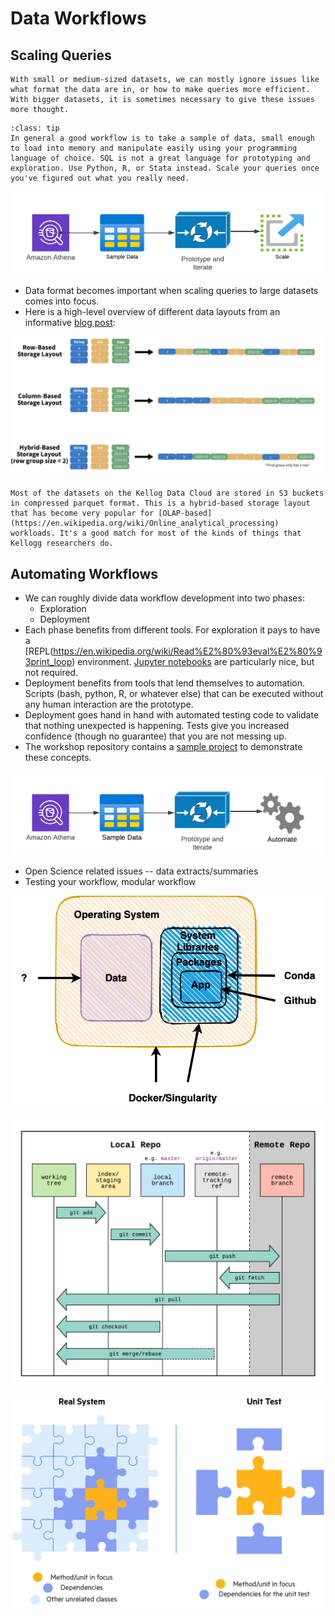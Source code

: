 # Data Workflows

## Scaling Queries

```{warning}
With small or medium-sized datasets, we can mostly ignore issues like what format the data are in, or how to make queries more efficient. With bigger datasets, it is sometimes necessary to give these issues more thought.
```

```{note}
:class: tip
In general a good workflow is to take a sample of data, small enough to load into memory and manipulate easily using your programming language of choice. SQL is not a great language for prototyping and exploration. Use Python, R, or Stata instead. Scale your queries once you've figured out what you really need.
```

![Data Workflow](images/data-scaling.png)

* Data format becomes important when scaling queries to large datasets comes into focus.
* Here is a high-level overview of different data layouts from an informative [blog post](https://towardsdatascience.com/demystifying-the-parquet-file-format-13adb0206705):

![Data Workflow](images/apache-parquet-overview.png)

```{admonition}
Most of the datasets on the Kellog Data Cloud are stored in S3 buckets in compressed parquet format. This is a hybrid-based storage layout that has become very popular for [OLAP-based](https://en.wikipedia.org/wiki/Online_analytical_processing) workloads. It's a good match for most of the kinds of things that Kellogg researchers do.
```

## Automating Workflows

* We can roughly divide data workflow development into two phases:
  * Exploration
  * Deployment
* Each phase benefits from different tools. For exploration it pays to have a [REPL(https://en.wikipedia.org/wiki/Read%E2%80%93eval%E2%80%93print_loop) environment. [Jupyter notebooks](https://jupyter.org/) are particularly nice, but not required.
* Deployment benefits from tools that lend themselves to automation. Scripts (bash, python, R, or whatever else) that can be executed without any human interaction are the prototype.
* Deployment goes hand in hand with automated testing code to validate that nothing unexpected is happening. Tests give you increased confidence (though no guarantee) that you are not messing up.
* The workshop repository contains a [sample project](https://github.com/rs-kellogg/data-the-right-way/tree/main/comscore-project) to demonstrate these concepts.

![Data Workflow](images/data-automation.png)

* Open Science related issues -- data extracts/summaries
* Testing your workflow, modular workflow

![Data Workflow](images/reproducibility.png)


![Data Workflow](images/git-workflow.png)


![Data Workflow](images/unit-testing-puzzle.png)
